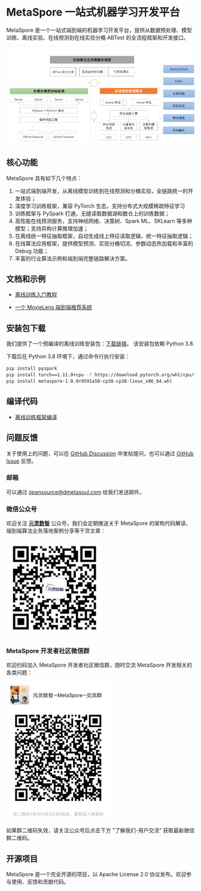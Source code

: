 # MetaSpore 一站式机器学习开发平台

MetaSpore 是一个一站式端到端的机器学习开发平台，提供从数据预处理、模型训练、离线实验、在线预测到在线实验分桶 ABTest 的全流程框架和开发接口。

![MetaSpore 架构](docs/images/MetaSpore-arch-cn.png)

## 核心功能
MetaSpore 具有如下几个特点：

1. 一站式端到端开发，从离线模型训练到在线预测和分桶实验，全链路统一的开发体验；
2. 深度学习训练框架，兼容 PyTorch 生态，支持分布式大规模稀疏特征学习
2. 训练框架与 PySpark 打通，无缝读取数据湖和数仓上的训练数据；
3. 高性能在线预测服务，支持神经网络、决策树、Spark ML、SKLearn 等多种模型；支持异构计算推理加速；
4. 在离线统一特征抽取框架，自动生成线上特征读取逻辑，统一特征抽取逻辑；
5. 在线算法应用框架，提供模型预测、实验分桶切流、参数动态热加载和丰富的 Debug 功能；
6. 丰富的行业算法示例和端到端完整链路解决方案。

## 文档和示例

* [离线训练入门教程](tutorials/metaspore-getting-started.ipynb)

* [一个 MovieLens 端到端推荐系统](demo/movielens/online)

## 安装包下载
我们提供了一个预编译的离线训练安装包：[下载链接](https://ks3-cn-beijing.ksyuncs.com/dmetasoul-bucket/releases/metaspore/metaspore-1.0.0%2B9591a50-cp38-cp38-linux_x86_64.whl)。 该安装包依赖 Python 3.8.

下载后在 Python 3.8 环境下，通过命令行执行安装：
```bash
pip install pyspark
pip install torch==1.11.0+cpu -f https://download.pytorch.org/whl/cpu/torch_stable.html
pip install metaspore-1.0.0+9591a50-cp38-cp38-linux_x86_64.whl
```

## 编译代码

* [离线训练框架编译](docs/build-offline.md)

## 问题反馈

关于使用上的问题，可以在 [GitHub Discussion](https://github.com/meta-soul/MetaSpore/discussions) 中发帖提问，也可以通过 [GitHub Issue](https://github.com/meta-soul/MetaSpore/issues) 反馈。

### 邮箱
可以通过 [opensource@dmetasoul.com](mailto:opensource@dmetasoul.com) 给我们发送邮件。

### 微信公众号
欢迎关注 <u>**元灵数智**</u> 公众号，我们会定期推送关于 MetaSpore 的架构代码解读、端到端算法业务落地案例分享等干货文章：

![元灵数智公众号](docs/images/%E5%85%83%E7%81%B5%E6%95%B0%E6%99%BA%E5%85%AC%E4%BC%97%E5%8F%B7.jpg)

### MetaSpore 开发者社区微信群
欢迎扫码加入 MetaSpore 开发者社区微信群，随时交流 MetaSpore 开发相关的各类问题：

![元灵数智 MetaSpore 交流群](docs/images/%E5%85%83%E7%81%B5%E6%95%B0%E6%99%BA%20MetaSpore%20%E4%BA%A4%E6%B5%81%E7%BE%A4.jpg)

如果群二维码失效，请关注公众号后点击下方 "了解我们-用户交流" 获取最新微信群二维码。

## 开源项目
MetaSpore 是一个完全开源的项目，以 Apache License 2.0 协议发布。欢迎参与使用、反馈和贡献代码。